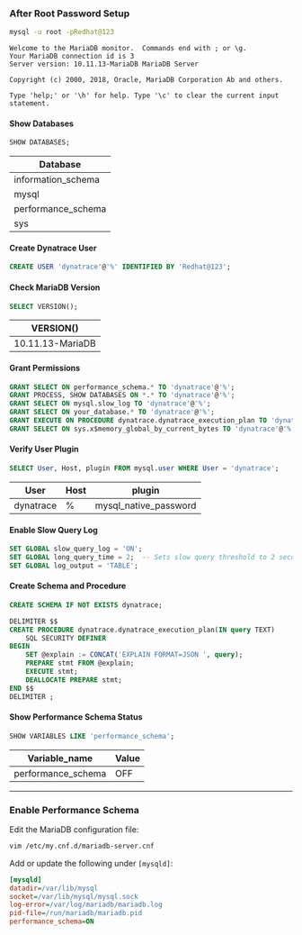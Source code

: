 ### After Root Password Setup

```bash
mysql -u root -pRedhat@123
```

```
Welcome to the MariaDB monitor.  Commands end with ; or \g.
Your MariaDB connection id is 3
Server version: 10.11.13-MariaDB MariaDB Server

Copyright (c) 2000, 2018, Oracle, MariaDB Corporation Ab and others.

Type 'help;' or '\h' for help. Type '\c' to clear the current input statement.
```

#### Show Databases

```sql
SHOW DATABASES;
```

| Database           |
|--------------------|
| information_schema |
| mysql              |
| performance_schema |
| sys                |

#### Create Dynatrace User

```sql
CREATE USER 'dynatrace'@'%' IDENTIFIED BY 'Redhat@123';
```

#### Check MariaDB Version

```sql
SELECT VERSION();
```

| VERSION()         |
|-------------------|
| 10.11.13-MariaDB  |

#### Grant Permissions

```sql
GRANT SELECT ON performance_schema.* TO 'dynatrace'@'%';
GRANT PROCESS, SHOW DATABASES ON *.* TO 'dynatrace'@'%';
GRANT SELECT ON mysql.slow_log TO 'dynatrace'@'%';
GRANT SELECT ON your_database.* TO 'dynatrace'@'%';
GRANT EXECUTE ON PROCEDURE dynatrace.dynatrace_execution_plan TO 'dynatrace'@'%';
GRANT SELECT ON sys.x$memory_global_by_current_bytes TO 'dynatrace'@'%';
```

#### Verify User Plugin

```sql
SELECT User, Host, plugin FROM mysql.user WHERE User = 'dynatrace';
```

| User      | Host | plugin                |
|-----------|------|----------------------|
| dynatrace | %    | mysql_native_password|

#### Enable Slow Query Log

```sql
SET GLOBAL slow_query_log = 'ON';
SET GLOBAL long_query_time = 2;  -- Sets slow query threshold to 2 seconds
SET GLOBAL log_output = 'TABLE';
```

#### Create Schema and Procedure

```sql
CREATE SCHEMA IF NOT EXISTS dynatrace;

DELIMITER $$
CREATE PROCEDURE dynatrace.dynatrace_execution_plan(IN query TEXT)
    SQL SECURITY DEFINER
BEGIN
    SET @explain := CONCAT('EXPLAIN FORMAT=JSON ', query);
    PREPARE stmt FROM @explain;
    EXECUTE stmt;
    DEALLOCATE PREPARE stmt;
END $$
DELIMITER ;
```

#### Show Performance Schema Status

```sql
SHOW VARIABLES LIKE 'performance_schema';
```

| Variable_name      | Value |
|--------------------|-------|
| performance_schema | OFF   |

---

### Enable Performance Schema

Edit the MariaDB configuration file:

```bash
vim /etc/my.cnf.d/mariadb-server.cnf
```

Add or update the following under `[mysqld]`:

```ini
[mysqld]
datadir=/var/lib/mysql
socket=/var/lib/mysql/mysql.sock
log-error=/var/log/mariadb/mariadb.log
pid-file=/run/mariadb/mariadb.pid
performance_schema=ON
```
